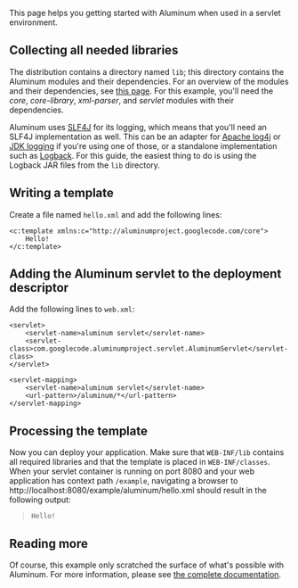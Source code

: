 This page helps you getting started with Aluminum when used in a servlet environment.

## Collecting all needed libraries ##

The distribution contains a directory named `lib`; this directory contains the Aluminum modules and their dependencies. For an overview of the modules and their dependencies, see [this page](AluminumModulesAndTheirDependencies.md). For this example, you'll need the _core_, _core-library_, _xml-parser_, and _servlet_ modules with their dependencies.

Aluminum uses [SLF4J](http://slf4j.org/) for its logging, which means that you'll need an SLF4J implementation as well. This can be an adapter for [Apache log4j](http://logging.apache.org/log4j/) or [JDK logging](http://java.sun.com/javase/6/docs/api/java/util/logging/package-summary.html) if you're using one of those, or a standalone implementation such as [Logback](http://logback.qos.ch/). For this guide, the easiest thing to do is using the Logback JAR files from the `lib` directory.

## Writing a template ##

Create a file named `hello.xml` and add the following lines:

```
<c:template xmlns:c="http://aluminumproject.googlecode.com/core">
    Hello!
</c:template>
```

## Adding the Aluminum servlet to the deployment descriptor ##

Add the following lines to `web.xml`:

```
<servlet>
    <servlet-name>aluminum servlet</servlet-name>
    <servlet-class>com.googlecode.aluminumproject.servlet.AluminumServlet</servlet-class>
</servlet>

<servlet-mapping>
    <servlet-name>aluminum servlet</servlet-name>
    <url-pattern>/aluminum/*</url-pattern>
</servlet-mapping>
```

## Processing the template ##

Now you can deploy your application. Make sure that `WEB-INF/lib` contains all required libraries and that the template is placed in `WEB-INF/classes`. When your servlet container is running on port 8080 and your web application has context path `/example`, navigating a browser to http://localhost:8080/example/aluminum/hello.xml should result in the following output:

> `Hello!`

## Reading more ##

Of course, this example only scratched the surface of what's possible with Aluminum. For more information, please see [the complete documentation](Documentation.md).